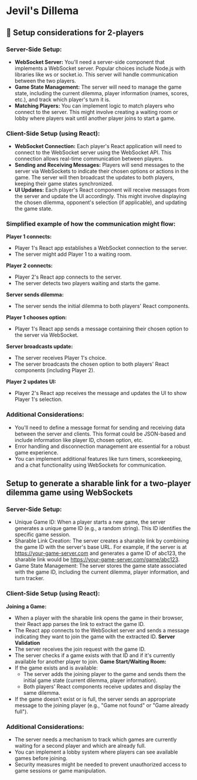 # Jevil's Dillema

## 👥 Setup considerations for 2-players

### Server-Side Setup:

- **WebSocket Server:** You'll need a server-side component that implements a WebSocket server. Popular choices include Node.js with libraries like ws or socket.io. This server will handle communication between the two players.
- **Game State Management:** The server will need to manage the game state, including the current dilemma, player information (names, scores, etc.), and track which player's turn it is.
- **Matching Players:** You can implement logic to match players who connect to the server. This might involve creating a waiting room or lobby where players wait until another player joins to start a game.

### Client-Side Setup (using React):

- **WebSocket Connection:** Each player's React application will need to connect to the WebSocket server using the WebSocket API. This connection allows real-time communication between players.
- **Sending and Receiving Messages:** Players will send messages to the server via WebSockets to indicate their chosen options or actions in the game. The server will then broadcast the updates to both players, keeping their game states synchronized.
- **UI Updates:** Each player's React component will receive messages from the server and update the UI accordingly. This might involve displaying the chosen dilemma, opponent's selection (if applicable), and updating the game state.

### Simplified example of how the communication might flow:

**Player 1 connects:**

- Player 1's React app establishes a WebSocket connection to the server.
- The server might add Player 1 to a waiting room.

**Player 2 connects:**

- Player 2's React app connects to the server.
- The server detects two players waiting and starts the game.

**Server sends dilemma:**

- The server sends the initial dilemma to both players' React components.

**Player 1 chooses option:**

- Player 1's React app sends a message containing their chosen option to the server via WebSocket.

**Server broadcasts update:**

- The server receives Player 1's choice.
- The server broadcasts the chosen option to both players' React components (including Player 2).

**Player 2 updates UI:**

- Player 2's React app receives the message and updates the UI to show Player 1's selection.

### Additional Considerations:

- You'll need to define a message format for sending and receiving data between the server and clients. This format could be JSON-based and include information like player ID, chosen option, etc.
- Error handling and disconnection management are essential for a robust game experience.
- You can implement additional features like turn timers, scorekeeping, and a chat functionality using WebSockets for communication.

## Setup to generate a sharable link for a two-player dilemma game using WebSockets

### Server-Side Setup:

- Unique Game ID: When a player starts a new game, the server generates a unique game ID (e.g., a random string). This ID identifies the specific game session.
- Sharable Link Creation: The server creates a sharable link by combining the game ID with the server's base URL. For example, if the server is at https://your-game-server.com and generates a game ID of abc123, the sharable link would be https://your-game-server.com/game/abc123.
- Game State Management: The server stores the game state associated with the game ID, including the current dilemma, player information, and turn tracker.

### Client-Side Setup (using React):

**Joining a Game:**
- When a player with the sharable link opens the game in their browser, their React app parses the link to extract the game ID.
- The React app connects to the WebSocket server and sends a message indicating they want to join the game with the extracted ID.
**Server Validation**
- The server receives the join request with the game ID.
- The server checks if a game exists with that ID and if it's currently available for another player to join.
**Game Start/Waiting Room:**
- If the game exists and is available:
  - The server adds the joining player to the game and sends them the initial game state (current dilemma, player information).
  - Both players' React components receive updates and display the same dilemma.
- If the game doesn't exist or is full, the server sends an appropriate message to the joining player (e.g., "Game not found" or "Game already full").

### Additional Considerations:

- The server needs a mechanism to track which games are currently waiting for a second player and which are already full.
- You can implement a lobby system where players can see available games before joining.
- Security measures might be needed to prevent unauthorized access to game sessions or game manipulation.

